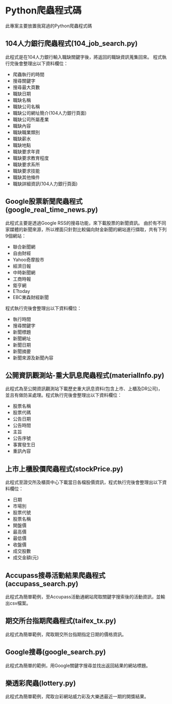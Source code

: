 # Python爬蟲程式碼

此專案主要放置我寫過的Python爬蟲程式碼

## 104人力銀行爬蟲程式(104_job_search.py)
此程式是在104人力銀行輸入職缺關鍵字後，將返回的職缺資訊蒐集回來。
程式執行完後會整理出以下資料欄位：
* 爬蟲執行的時間
* 搜尋關鍵字
* 搜尋最大頁數
* 職缺日期
* 職缺名稱
* 職缺公司名稱
* 職缺公司網址簡介(104人力銀行頁面)
* 職缺公司所屬產業
* 職缺內容
* 職缺職業類別
* 職缺薪水
* 職缺地點
* 職缺要求年資
* 職缺要求教育程度
* 職缺要求系所
* 職缺要求技能
* 職缺其他條件
* 職缺詳細資訊(104人力銀行頁面)

## Google股票新聞爬蟲程式(google_real_time_news.py)

此程式主要是透過Google RSS的搜尋功能，來下載股票的新聞資訊。
由於有不同家媒體的新聞來源，所以裡面只針對比較偏向財金新聞的網站進行擷取，共有下列9個網站：
* 聯合新聞網
* 自由財經
* Yahoo奇摩股市
* 經濟日報
* 中時新聞網
* 工商時報
* 鉅亨網
* ETtoday
* EBC東森財經新聞

程式執行完後會整理出以下資料欄位：
* 執行時間
* 搜尋關鍵字
* 新聞標題
* 新聞網址
* 新聞日期
* 新聞摘要
* 新聞來源及新聞內容

## 公開資訊觀測站-重大訊息爬蟲程式(materialInfo.py)

此程式為至公開資訊觀測站下載歷史重大訊息資料(包含上市、上櫃及DR公司)，並且有做防呆處理。程式執行完後會整理出以下資料欄位：
* 股票名稱
* 股票代碼
* 公告日期
* 公告時間
* 主旨
* 公告序號
* 事實發生日
* 重訊內容

## 上市上櫃股價爬蟲程式(stockPrice.py)

此程式至證交所及櫃買中心下載當日各檔股價資訊，程式執行完後會整理出以下資料欄位：
* 日期
* 市場別
* 股票代號
* 股票名稱
* 開盤價
* 最高價
* 最低價
* 收盤價
* 成交股數
* 成交金額(元)

## Accupass搜尋活動結果爬蟲程式(accupass_search.py)

此程式為簡單範例，至Accupass活動通網站爬取關鍵字搜索後的活動資訊，並輸出csv檔案。

## 期交所台指期爬蟲程式(taifex_tx.py)

此程式為簡單範例，爬取期交所台指期指定日期的價格資訊。

## Google搜尋(google_search.py)

此程式為簡單的範例，用Google關鍵字搜尋並找出返回結果的網站標題。

## 樂透彩爬蟲(lottery.py)

此程式為簡單範例，爬取台彩網站威力彩及大樂透最近一期的開獎結果。


